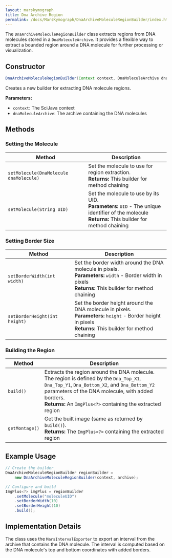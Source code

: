 ```yaml
---
layout: marskymograph
title: Dna Archive Region
permalink: /docs/MarsKymograph/DnaArchiveMoleculeRegionBuilder/index.html
---
```


The `DnaArchiveMoleculeRegionBuilder` class extracts regions from DNA molecules stored in a `DnaMoleculeArchive`. It provides a flexible way to extract a bounded region around a DNA molecule for further processing or visualization.

## Constructor

```java
DnaArchiveMoleculeRegionBuilder(Context context, DnaMoleculeArchive dnaMoleculeArchive)
```

Creates a new builder for extracting DNA molecule regions.

**Parameters:**
- `context`: The SciJava context
- `dnaMoleculeArchive`: The archive containing the DNA molecules

## Methods

### Setting the Molecule

| Method | Description |
|--------|-------------|
| `setMolecule(DnaMolecule dnaMolecule)` | Set the molecule to use for region extraction.<br>**Returns:** This builder for method chaining |
| `setMolecule(String UID)` | Set the molecule to use by its UID.<br>**Parameters:** `UID` - The unique identifier of the molecule<br>**Returns:** This builder for method chaining |

### Setting Border Size

| Method | Description |
|--------|-------------|
| `setBorderWidth(int width)` | Set the border width around the DNA molecule in pixels.<br>**Parameters:** `width` - Border width in pixels<br>**Returns:** This builder for method chaining |
| `setBorderHeight(int height)` | Set the border height around the DNA molecule in pixels.<br>**Parameters:** `height` - Border height in pixels<br>**Returns:** This builder for method chaining |

### Building the Region

| Method | Description |
|--------|-------------|
| `build()` | Extracts the region around the DNA molecule.<br>The region is defined by the `Dna_Top_X1`, `Dna_Top_Y1`, `Dna_Bottom_X2`, and `Dna_Bottom_Y2` parameters of the DNA molecule, with added borders.<br>**Returns:** An `ImgPlus<?>` containing the extracted region |
| `getMontage()` | Get the built image (same as returned by `build()`).<br>**Returns:** The `ImgPlus<?>` containing the extracted region |

## Example Usage

```java
// Create the builder
DnaArchiveMoleculeRegionBuilder regionBuilder = 
    new DnaArchiveMoleculeRegionBuilder(context, archive);

// Configure and build
ImgPlus<?> imgPlus = regionBuilder
    .setMolecule("moleculeUID")
    .setBorderWidth(10)
    .setBorderHeight(10)
    .build();
```

## Implementation Details

The class uses the `MarsIntervalExporter` to export an interval from the archive that contains the DNA molecule. The interval is computed based on the DNA molecule's top and bottom coordinates with added borders.
